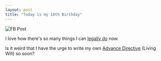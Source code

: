 ```yaml
---
layout: post
title: "Today is my 18th Birthday"
---
```


![FB Post](http://f.cl.ly/items/3U1P0Q393J3n2F3h0t0d/Screen%20Shot%202012-09-22%20at%208.56.02%20PM.png)

I love how there's so many things I can [legally do](https://scatterbeams.wordpress.com/2010/09/28/things-you-can-do-when-you-turn-18/) now.

Is it weird that I have the urge to write my own [Advance Directive](https://en.wikipedia.org/wiki/Advance_health_care_directive) (Living Will) so soon?

